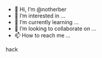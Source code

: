 - 👋 Hi, I’m @notherber
- 👀 I’m interested in ...
- 🌱 I’m currently learning ...
- 💞️ I’m looking to collaborate on ...
- 📫 How to reach me ...

<!---
notherber/notherber is a ✨ special ✨ repository because its `README.md` (this file) appears on your GitHub profile.
You can click the Preview link to take a look at your changes.
--->
hack
